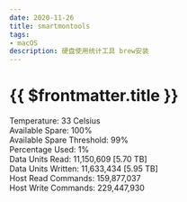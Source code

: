 ```yaml
---
date: 2020-11-26
title: smartmontools
tags:
- macOS
description: 硬盘使用统计工具 brew安装
---
```

# {{ $frontmatter.title }}
Temperature: 33 Celsius   
Available Spare: 100%  
Available Spare Threshold: 99%  
Percentage Used: 1%  
Data Units Read: 11,150,609 [5.70 TB]  
Data Units Written: 11,633,434 [5.95 TB]  
Host Read Commands: 159,877,037  
Host Write Commands: 229,447,930  
<Comment />
